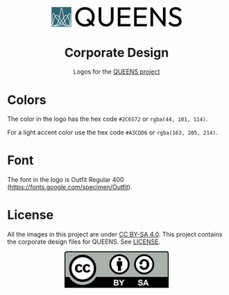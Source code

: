 <div align="center">
<picture>
  <source media="(prefers-color-scheme: dark)" srcset="logo/queens_text_night.svg">
  <source media="(prefers-color-scheme: light)" srcset="logo/queens_text.svg">
  <img alt="QUEENS logo" src="logo/queens_text.svg" width="300">
</picture>
</div>

<div align="center">

# Corporate Design

Logos for the [QUEENS project](https://github.com/queens-py/queens)
</div>

# Colors
The color in the logo has the hex code `#2C6572` or `rgba(44, 101, 114)`.

For a light accent color use the hex code `#A3CDD6` or `rgba(163, 205, 214)`.

# Font
The font in the logo is Outfit Regular 400  (https://fonts.google.com/specimen/Outfit).

# License

All the images in this project are under [CC BY-SA 4.0](https://creativecommons.org/licenses/by-sa/4.0/).
This project contains the corporate design files for QUEENS. See [LICENSE](LICENSE).

<div align="center">

[![QUEENS-website](by-sa.svg)](https://creativecommons.org/licenses/by-sa/4.0/)

</div>

